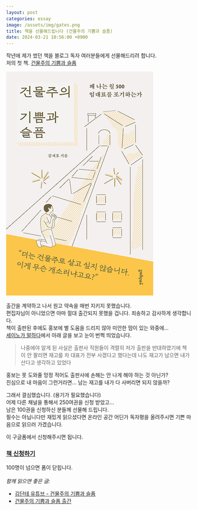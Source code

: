```yaml
---
layout: post
categories: essay
image: /assets/img/gates.png
title: 책을 선물해드립니다 (건물주의 기쁨과 슬픔)
date: 2024-03-21 10:56:00 +0900
---
```


작년에 제가 썼던 책을 블로그 독자 여러분들에게 선물해드리려 합니다.  
저의 첫 책. [건물주의 기쁨과 슬픔](https://www.aladin.co.kr/shop/wproduct.aspx?ItemId=304994762)

![건물주의 기쁨과 슬픔 책](/assets/img/building_book.png)  

출간을 계약하고 나서 원고 약속을 매번 지키지 못했습니다.  
편집자님이 아니었으면 아마 절대 출간되지 못했을 겁니다. 죄송하고 감사하게 생각합니다.  
책이 출판된 후에도 홍보에 별 도움을 드리지 않아 미안한 맘이 있는 와중에...  
[세이노가 말하다](https://event.kyobobook.co.kr/detail/217322)에서 아래 글을 보고 눈이 번쩍 띄었습니다.

> 나중에야 알게 된 사실은 출판사 직원들이 격렬히 저가 출판을 반대하였기에 책이 안 팔리면 재고를 차 대표가 전부 사겠다고 했다는데 나도 재고가 남으면 내가 산다고 생각하고 있었다

홍보는 못 도와줄 망정 적어도 출판사에 손해는 안 나게 해야 하는 것 아닌가?  
진심으로 내 마음이 그런거라면... 남는 재고를 내가 다 사버리면 되지 않을까?

그래서 결심했습니다. (용기가 필요했습니다)  
어제 다른 채널을 통해서 250여권을 신청 받았고...  
남은 100권을 신청하신 분들께 선물해 드립니다.  
필수는 아닙니다만 재밌게 읽으셨다면 온라인 공간 어딘가 독자평을 올려주시면 기쁜 마음으로 읽으러 가겠습니다.

이 구글폼에서 신청해주시면 됩니다.  
### [책 신청하기](https://docs.google.com/forms/d/e/1FAIpQLScbicO2-VXE2hDYbaRo-CoXb003KkmpG8FwJScn_xNPCGMD7A/viewform)
100명이 넘으면 폼이 닫힙니다.
<br>
<br>
*함께 읽으면 좋은 글:*
* [김단테 유튜브 - 건물주의 기쁨과 슬픔](/essay/2022/11/23/kimdante-youtube.html)
* [건물주의 기쁨과 슬픔 출간](/essay/2022/11/15/the-joys-and-sorrows-building-owner.html)